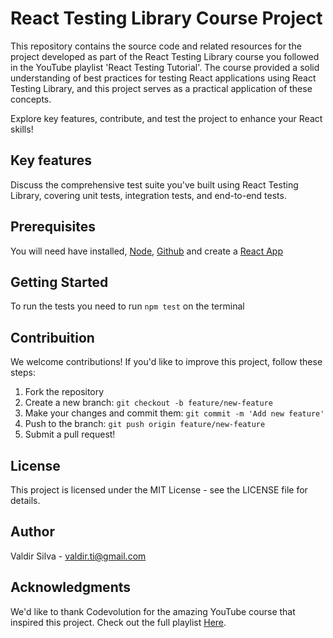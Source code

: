 # React Testing Library Course Project

This repository contains the source code and related resources for the project developed as part of the React Testing Library course you followed in the YouTube playlist 'React Testing Tutorial'. The course provided a solid understanding of best practices for testing React applications using React Testing Library, and this project serves as a practical application of these concepts.

Explore key features, contribute, and test the project to enhance your React skills!

## Key features

Discuss the comprehensive test suite you've built using React Testing Library, covering unit tests, integration tests, and end-to-end tests.

## Prerequisites

You will need have installed, [Node](https://nodejs.org/en), [Github](https://github.com/) and create a [React App](https://create-react-app.dev/)

## Getting Started

To run the tests you need to run `npm test` on the terminal

## Contribuition

We welcome contributions! If you'd like to improve this project, follow these steps:

1. Fork the repository
2. Create a new branch: `git checkout -b feature/new-feature`
3. Make your changes and commit them: `git commit -m 'Add new feature'`
4. Push to the branch: `git push origin feature/new-feature`
5. Submit a pull request!

## License

This project is licensed under the MIT License - see the LICENSE file for details.

## Author

Valdir Silva - valdir.ti@gmail.com

## Acknowledgments

We'd like to thank Codevolution for the amazing YouTube course that inspired this project. Check out the full playlist [Here](https://www.youtube.com/watch?v=T2sv8jXoP4s&list=PLC3y8-rFHvwirqe1KHFCHJ0RqNuN61SJd).
